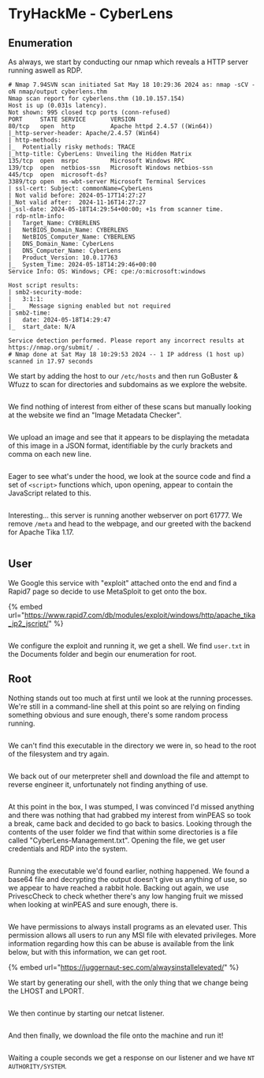 # TryHackMe - CyberLens

## Enumeration

As always, we start by conducting our nmap which reveals a HTTP server running aswell as RDP.

```
# Nmap 7.94SVN scan initiated Sat May 18 10:29:36 2024 as: nmap -sCV -oN nmap/output cyberlens.thm
Nmap scan report for cyberlens.thm (10.10.157.154)
Host is up (0.031s latency).
Not shown: 995 closed tcp ports (conn-refused)
PORT     STATE SERVICE       VERSION
80/tcp   open  http          Apache httpd 2.4.57 ((Win64))
|_http-server-header: Apache/2.4.57 (Win64)
| http-methods: 
|_  Potentially risky methods: TRACE
|_http-title: CyberLens: Unveiling the Hidden Matrix
135/tcp  open  msrpc         Microsoft Windows RPC
139/tcp  open  netbios-ssn   Microsoft Windows netbios-ssn
445/tcp  open  microsoft-ds?
3389/tcp open  ms-wbt-server Microsoft Terminal Services
| ssl-cert: Subject: commonName=CyberLens
| Not valid before: 2024-05-17T14:27:27
|_Not valid after:  2024-11-16T14:27:27
|_ssl-date: 2024-05-18T14:29:54+00:00; +1s from scanner time.
| rdp-ntlm-info: 
|   Target_Name: CYBERLENS
|   NetBIOS_Domain_Name: CYBERLENS
|   NetBIOS_Computer_Name: CYBERLENS
|   DNS_Domain_Name: CyberLens
|   DNS_Computer_Name: CyberLens
|   Product_Version: 10.0.17763
|_  System_Time: 2024-05-18T14:29:46+00:00
Service Info: OS: Windows; CPE: cpe:/o:microsoft:windows

Host script results:
| smb2-security-mode: 
|   3:1:1: 
|_    Message signing enabled but not required
| smb2-time: 
|   date: 2024-05-18T14:29:47
|_  start_date: N/A

Service detection performed. Please report any incorrect results at https://nmap.org/submit/ .
# Nmap done at Sat May 18 10:29:53 2024 -- 1 IP address (1 host up) scanned in 17.97 seconds
```

We start by adding the host to our `/etc/hosts` and then run GoBuster & Wfuzz to scan for directories and subdomains as we explore the website.

&#x20;

<figure><img src=".gitbook/assets/JlAsM13CPw (1).png" alt=""><figcaption></figcaption></figure>



We find nothing of interest from either of these scans but manually looking at the website we find an "Image Metadata Checker".

<figure><img src=".gitbook/assets/qQdJ0ThOYa (1).png" alt=""><figcaption></figcaption></figure>

We upload an image and see that it appears to be displaying the metadata of this image in a JSON format, identifiable by the curly brackets and comma on each new line.&#x20;

<figure><img src=".gitbook/assets/image (31).png" alt=""><figcaption></figcaption></figure>

Eager to see what's under the hood, we look at the source code and find a set of `<script>` functions which, upon opening, appear to contain the JavaScript related to this.

<figure><img src=".gitbook/assets/InoVZ49OBl.png" alt=""><figcaption></figcaption></figure>

Interesting... this server is running another webserver on port 61777. We remove `/meta` and head to the webpage, and our greeted with the backend for Apache Tika 1.17.&#x20;

<figure><img src=".gitbook/assets/image (32).png" alt=""><figcaption></figcaption></figure>

## User

We Google this service with "exploit" attached onto the end and find a Rapid7 page so decide to use MetaSploit to get onto the box.

{% embed url="https://www.rapid7.com/db/modules/exploit/windows/http/apache_tika_jp2_jscript/" %}

<figure><img src=".gitbook/assets/lKP59m0STj (1).png" alt=""><figcaption></figcaption></figure>



We configure the exploit and running it, we get a shell. We find `user.txt` in the Documents folder and begin our enumeration for root.

## Root

Nothing stands out too much at first until we look at the running processes. We're still in a command-line shell at this point so are relying on finding something obvious and sure enough, there's some random process running.

<figure><img src=".gitbook/assets/c5O91FvH9V.png" alt=""><figcaption></figcaption></figure>

We can't find this executable in the directory we were in, so head to the root of the filesystem and try again.

<figure><img src=".gitbook/assets/SPC9koslgr.png" alt=""><figcaption></figcaption></figure>

We back out of our meterpreter shell and download the file and attempt to reverse engineer it, unfortunately not finding anything of use.&#x20;

<figure><img src=".gitbook/assets/B81YumywR6.png" alt=""><figcaption></figcaption></figure>

At this point in the box, I was stumped, I was convinced I'd missed anything and there was nothing that had grabbed my interest from winPEAS so took a break, came back and decided to go back to basics. Looking through the contents of the user folder we find that within some directories is a file called "CyberLens-Management.txt". Opening the file, we get user credentials and RDP into the system.

<figure><img src=".gitbook/assets/1jdN7NWiKC.png" alt=""><figcaption></figcaption></figure>

Running the executable we'd found earlier, nothing happened. We found a base64 file and decrypting the output doesn't give us anything of use, so we appear to have reached a rabbit hole. Backing out again, we use PrivescCheck to check whether there's any low hanging fruit we missed when looking at winPEAS and sure enough, there is.

<figure><img src=".gitbook/assets/eEQcU57pAW.png" alt=""><figcaption></figcaption></figure>

We have permissions to always install programs as an elevated user. This permission allows all users to run any MSI file with elevated privileges. More information regarding how this can be abuse is available from the link below, but with this information, we can get root.

{% embed url="https://juggernaut-sec.com/alwaysinstallelevated/" %}

We start by generating our shell, with the only thing that we change being the LHOST and LPORT.

<figure><img src=".gitbook/assets/image (33).png" alt=""><figcaption></figcaption></figure>

We then continue by starting our netcat listener.

<figure><img src=".gitbook/assets/image (34).png" alt=""><figcaption></figcaption></figure>

And then finally, we download the file onto the machine and run it!

<figure><img src=".gitbook/assets/gGc1ZzEWPN.png" alt=""><figcaption></figcaption></figure>

Waiting a couple seconds we get a response on our listener and we have `NT AUTHORITY/SYSTEM`.&#x20;

<figure><img src=".gitbook/assets/RlT7JcgAqy.png" alt=""><figcaption></figcaption></figure>
